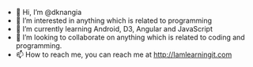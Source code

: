 - 👋 Hi, I’m @dknangia
- 👀 I’m interested in anything which is related to programming
- 🌱 I’m currently learning Android, D3, Angular and JavaScript
- 💞️ I’m looking to collaborate on anything which is related to coding and programming. 
- 📫 How to reach me, you can reach me at http://Iamlearningit.com

<!---
dknangia/dknangia is a ✨ special ✨ repository because its `README.md` (this file) appears on your GitHub profile.
You can click the Preview link to take a look at your changes.
--->
